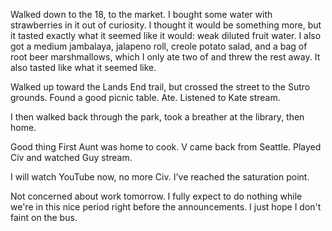 Walked down to the 18, to the market. I bought some water with strawberries in it out of curiosity. I thought it would be something more, but it tasted exactly what it seemed like it would: weak diluted fruit water. I also got a medium jambalaya, jalapeno roll, creole potato salad, and a bag of root beer marshmallows, which I only ate two of and threw the rest away. It also tasted like what it seemed like.

Walked up toward the Lands End trail, but crossed the street to the Sutro grounds. Found a good picnic table. Ate. Listened to Kate stream.

I then walked back through the park, took a breather at the library, then home.

Good thing First Aunt was home to cook. V came back from Seattle. Played Civ and watched Guy stream.

I will watch YouTube now, no more Civ. I've reached the saturation point.

Not concerned about work tomorrow. I fully expect to do nothing while we're in this nice period right before the announcements. I just hope I don't faint on the bus.

